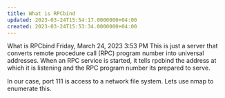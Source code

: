 ```yaml
---
title: What is RPCbind
updated: 2023-03-24T15:54:17.0000000+04:00
created: 2023-03-24T15:53:34.0000000+04:00
---
```


What is RPCbind
Friday, March 24, 2023
3:53 PM
This is just a server that converts remote procedure call (RPC) program number into universal addresses. When an RPC service is started, it tells rpcbind the address at which it is listening and the RPC program number its prepared to serve.

In our case, port 111 is access to a network file system. Lets use nmap to enumerate this.
